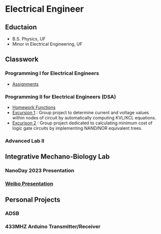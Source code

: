 # Electrical Engineer 

## Eductaion
- B.S. Physics, UF
- Minor in Electrical Engineering, UF


## Classwork
### Programming I for Electrical Engineers
- [Assignments](https://github.com/a6ygale/Programming-I)
### Programming II for Electrical Engineers (DSA)
- [Homework Functions](https://github.com/a6ygale/Programming-II/tree/main)
- [Excursion 1](https://github.com/a6ygale/Excursion-1) : Group project to determine current and voltage values within nodes of circuit by automatically computing KVL/KCL equations. 
- [Excurison 2](https://github.com/a6ygale/Excursion-2/tree/prototype) : Group project dedicated to calculating minimum cost of logic gate circuits by implementing NAND/NOR equivalent trees. 
### Advanced Lab II

## Integrative Mechano-Biology Lab 
### NanoDay 2023 Presentation
### [Weibo Presentation](https://github.com/a6ygale/a6ygale.github.io/blob/main/assets/img/WEBiO%20presentation.pptx)


## Personal Projects
### ADSB
### 433MHZ Arduino Transmitter/Receiver

